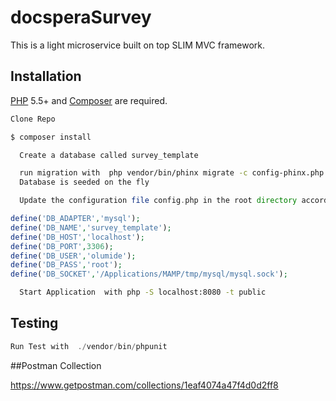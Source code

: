 # docsperaSurvey

This is a light microservice built on top SLIM MVC framework.

## Installation

[PHP](https://php.net) 5.5+ and [Composer](https://getcomposer.org) are required.


``` bash
Clone Repo
```

``` bash
$ composer install
```

``` bash
  Create a database called survey_template
```

``` bash
  run migration with  php vendor/bin/phinx migrate -c config-phinx.php
  Database is seeded on the fly
```

``` php
  Update the configuration file config.php in the root directory accordingly

define('DB_ADAPTER','mysql');
define('DB_NAME','survey_template');
define('DB_HOST','localhost');
define('DB_PORT',3306);
define('DB_USER','olumide');
define('DB_PASS','root');
define('DB_SOCKET','/Applications/MAMP/tmp/mysql/mysql.sock');
```

``` bash
  Start Application  with php -S localhost:8080 -t public
```

## Testing


``` php
Run Test with  ./vendor/bin/phpunit
```
##Postman Collection

https://www.getpostman.com/collections/1eaf4074a47f4d0d2ff8
